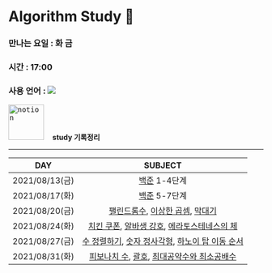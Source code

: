 # Algorithm Study 📖

### 만나는 요일 : 화 금
### 시간 : 17:00
### 사용 언어 : <img src="https://img.shields.io/badge/Python-3766AB?style=square&logo=Python&logoColor=white"/></a>

[<kbd><img width="70" alt="notion" src="https://user-images.githubusercontent.com/50203674/129452677-0a54ea58-17ad-4769-8814-aa6b1f663888.png"></kbd>](https://pastoral-kryptops-7c4.notion.site/algo-study-d8312444e6524cbfa960e7fc0b0f20cb)  **ㅤstudy 기록정리**

---

| DAY | SUBJECT |
| :--: | :--: |
| 2021/08/13(금) | [백준](https://www.acmicpc.net/step) 1-4단계 |
| 2021/08/17(화) | [백준](https://www.acmicpc.net/step) 5-7단계 |
| 2021/08/20(금) | [팰린드롬수](https://www.acmicpc.net/problem/1259), [이상한 곱셈](https://www.acmicpc.net/problem/1225), [막대기](https://www.acmicpc.net/problem/1094)|
| 2021/08/24(화) | [치킨 쿠폰](https://www.acmicpc.net/problem/1673), [알바생 강호](https://www.acmicpc.net/problem/1758), [에라토스테네스의 체](https://www.acmicpc.net/problem/2960)|
| 2021/08/27(금) | [수 정렬하기](https://www.acmicpc.net/problem/2750), [숫자 정사각형](https://www.acmicpc.net/problem/1051), [하노이 탑 이동 순서](https://www.acmicpc.net/problem/11729) |
| 2021/08/31(화) | [피보나치 수](https://www.acmicpc.net/problem/10870), [괄호](https://www.acmicpc.net/problem/9012), [최대공약수와 최소공배수](https://www.acmicpc.net/problem/2609)|
